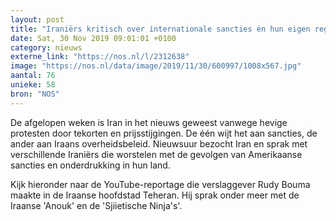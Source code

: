 ```yaml
---
layout: post
title: "Iraniërs kritisch over internationale sancties én hun eigen regering"
date: Sat, 30 Nov 2019 09:01:01 +0100
category: nieuws
externe_link: "https://nos.nl/l/2312638"
image: "https://nos.nl/data/image/2019/11/30/600997/1008x567.jpg"
aantal: 76
unieke: 58
bron: "NOS"
---
```


<p>De afgelopen weken is Iran in het nieuws geweest vanwege hevige protesten door tekorten en prijsstijgingen. De één wijt het aan sancties, de ander aan Iraans overheidsbeleid. Nieuwsuur bezocht Iran en sprak met verschillende Iraniërs die worstelen met de gevolgen van Amerikaanse sancties en onderdrukking in hun land.</p>
<p>Kijk hieronder naar de YouTube-reportage die verslaggever Rudy Bouma maakte in de Iraanse hoofdstad Teheran. Hij sprak onder meer met de Iraanse 'Anouk' en de 'Sjiietische Ninja's'. </p>
